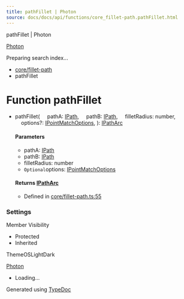 ```yaml
---
title: pathFillet | Photon
source: docs/docs/api/functions/core_fillet-path.pathFillet.html
---
```


pathFillet | Photon

[Photon](../index.html)




Preparing search index...

* [core/fillet-path](../modules/core_fillet-path.html)
* pathFillet

# Function pathFillet

* pathFillet(
      pathA: [IPath](../interfaces/core_schema.IPath.html),
      pathB: [IPath](../interfaces/core_schema.IPath.html),
      filletRadius: number,
      options?: [IPointMatchOptions](../interfaces/core_maker.IPointMatchOptions.html),
  ): [IPathArc](../interfaces/core_schema.IPathArc.html)

  #### Parameters

  + pathA: [IPath](../interfaces/core_schema.IPath.html)
  + pathB: [IPath](../interfaces/core_schema.IPath.html)
  + filletRadius: number
  + `Optional`options: [IPointMatchOptions](../interfaces/core_maker.IPointMatchOptions.html)

  #### Returns [IPathArc](../interfaces/core_schema.IPathArc.html)

  + Defined in [core/fillet-path.ts:55](https://github.com/mwhite454/photon/blob/main/packages/photon/src/core/fillet-path.ts#L55)

### Settings

Member Visibility

* Protected
* Inherited

ThemeOSLightDark

[Photon](../index.html)

* Loading...

Generated using [TypeDoc](https://typedoc.org/)
